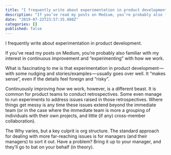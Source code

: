 ```yaml
---
title: "I frequently write about experimentation in product development."
description: "If you’ve read my posts on Medium, you’re probably also familiar with my interest in continuous improvement and “experimenting” with how we…"
date: "2019-07-22T23:57:35.980Z"
categories: []
published: false
---
```


  

I frequently write about experimentation in product development. 

If you’ve read my posts on Medium, you’re probably also familiar with my interest in continuous improvement and “experimenting” with how we work. 

What is fascinating to me is that experimentation in product development — with some nudging and stories/examples — usually goes over well. It “makes sense”, even if the details feel foreign and “risky”. 

Continuously improving _how_ we work, however, is a different beast. It is common for product teams to conduct retrospectives. Some even manage to run experiments to address issues raised in those retrospectives. Where things get messy is any time these issues extend beyond the immediate team (or in the case where the immediate team is more a grouping of individuals with their own projects, and little (if any) cross-member collaboration). 

The Why varies, but a key culprit is org structure. The standard approach for dealing with more far-reaching issues is for managers (and their managers) to sort it out. Have a problem? Bring it up to your manager, and they’ll go to bat on your behalf (in theory).
